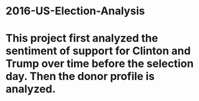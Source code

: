 # 2016-US-Election-Analysis
# This project first analyzed the sentiment of support for Clinton and Trump over time before the selection day. Then the donor profile is analyzed.
